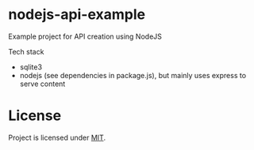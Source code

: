 # nodejs-api-example

Example project for API creation using NodeJS

Tech stack

* sqlite3
* nodejs (see dependencies in package.js), but mainly uses express to serve content

# License

Project is licensed under [MIT](https://github.com/haxpor/nodejs-api-example/blob/master/LICENSE).
